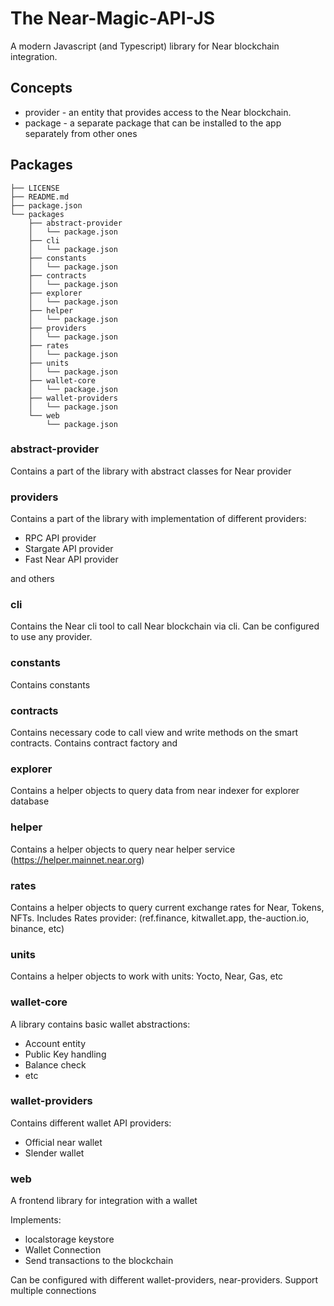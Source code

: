 # The Near-Magic-API-JS

A modern Javascript (and Typescript) library for Near blockchain integration.

## Concepts

- provider - an entity that provides access to the Near blockchain.
- package - a separate package that can be installed to the app separately from other ones

## Packages

```text
├── LICENSE
├── README.md
├── package.json
└── packages
    ├── abstract-provider
    │   └── package.json
    ├── cli
    │   └── package.json
    ├── constants
    │   └── package.json
    ├── contracts
    │   └── package.json
    ├── explorer
    │   └── package.json
    ├── helper
    │   └── package.json
    ├── providers
    │   └── package.json
    ├── rates
    │   └── package.json
    ├── units
    │   └── package.json
    ├── wallet-core
    │   └── package.json
    ├── wallet-providers
    │   └── package.json
    └── web
        └── package.json
```

### abstract-provider

Contains a part of the library with abstract classes for Near provider

### providers

Contains a part of the library with implementation of different providers:

- RPC API provider
- Stargate API provider
- Fast Near API provider 

and others

### cli

Contains the Near cli tool to call Near blockchain via cli. Can be configured to use any provider.

### constants

Contains constants

### contracts

Contains necessary code to call view and write methods on the smart contracts. 
Contains contract factory and 

### explorer

Contains a helper objects to query data from near indexer for explorer database

### helper

Contains a helper objects to query near helper service (https://helper.mainnet.near.org)

### rates

Contains a helper objects to query current exchange rates for Near, Tokens, NFTs.
Includes Rates provider: (ref.finance, kitwallet.app, the-auction.io, binance, etc)

### units

Contains a helper objects to work with units: Yocto, Near, Gas, etc

### wallet-core

A library contains basic wallet abstractions: 

- Account entity
- Public Key handling
- Balance check
- etc

### wallet-providers

Contains different wallet API providers:

- Official near wallet
- Slender wallet

### web

A frontend library for integration with a wallet

Implements: 
- localstorage keystore
- Wallet Connection
- Send transactions to the blockchain

Can be configured with different wallet-providers, near-providers.
Support multiple connections


